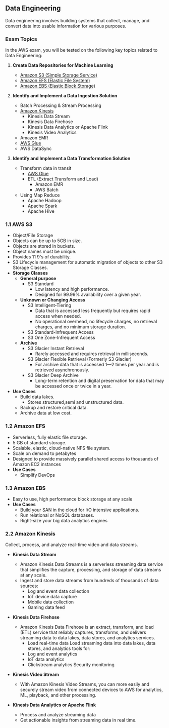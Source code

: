## Data Engineering

Data engineering involves building systems that collect, manage, and convert data into usable information for various purposes.

### Exam Topics

In the AWS exam, you will be tested on the following key topics related to Data Engineering:

1. **Create Data Repositories for Machine Learning**
   - [Amazon S3 (Simple Storage Service)](#as3)
   - [Amazon EFS (Elastic File System)](#aefs)
   - [Amazon EBS (Elastic Block Storage)](#aebs)

2. **Identify and Implement a Data Ingestion Solution**
   - Batch Processing & Stream Processing
   - [Amazon Kinesis](#akinesis)
     - Kinesis Data Stream
     - Kinesis Data Firehose
     - Kinesis Data Analytics or Apache Flink
     - Kinesis Video Analytics
   - Amazon EMR
   - [AWS Glue](#aglue)
   - AWS DataSync

3. **Identify and Implement a Data Transformation Solution**
   - Transform data in transit
     - [AWS Glue](#aglue)
     - ETL (Extract Transform and Load)
       - Amazon EMR
       - AWS Batch
   - Using Map Reduce
     - Apache Hadoop
     - Apache Spark
     - Apache Hive

### 1.1 AWS S3 <a name="as3"></a>
- Object/File Storage
- Objects can be up to 5GB in size.
- Objects are stored in buckets.
- Object names must be unique.
- Provides 11 9's of durability.
- S3 Lifecycle management for automatic migration of objects to other S3 Storage Classes.
- **Storage Classes**
  - **General purpose**
    - S3 Standard
      - Low latency and high performance.
      - Designed for 99.99% availability over a given year.
  - **Unknown or Changing Access**
    - S3 Intelligent-Tiering
      - Data that is accessed less frequently but requires rapid access when needed.
      - No operational overhead, no lifecycle charges, no retrieval charges, and no minimum storage duration.
    - S3 Standard-Infrequent Access
    - S3 One Zone-Infrequent Access
  - **Archive**
    - S3 Glacier Instant Retrieval
      - Rarely accessed and requires retrieval in milliseconds.
    - S3 Glacier Flexible Retrieval (Formerly S3 Glacier)
      - For archive data that is accessed 1—2 times per year and is retrieved asynchronously.
    - S3 Glacier Deep Archive
      - Long-term retention and digital preservation for data that may be accessed once or twice in a year.
- **Use Cases**
  - Build data lakes.
    - Stores structured,semi and unstructured data.
  - Backup and restore critical data.
  - Archive data at low cost.

### 1.2 Amazon EFS <a name="aefs"></a>
- Serverless, fully elastic file storage.
- 5 GB of standard storage.
- Scalable, elastic, cloud-native NFS file system.
- Scale on demand to petabytes
- Designed to provide massively parallel shared access to thousands of Amazon EC2 instances
- **Use Cases**
  - Simplify DevOps

### 1.3 Amazon EBS <a name="aebs"></a>
- Easy to use, high performance block storage at any scale
- **Use Cases**
  - Build your SAN in the cloud for I/O intensive applications.
  - Run relational or NoSQL databases.
  - Right-size your big data analytics engines

### 2.2 Amazon Kinesis <a name="akinesis"></a>
Collect, process, and analyze real-time video and data streams.
- **Kinesis Data Stream**
  - Amazon Kinesis Data Streams is a serverless streaming data service that simplifies the capture, processing, and storage of data streams at any scale.
  - Ingest and store data streams from hundreds of thousands of data sources:
    - Log and event data collection
    - IoT device data capture
    - Mobile data collection
    - Gaming data feed
- **Kinesis Data Firehose**
  - Amazon Kinesis Data Firehose is an extract, transform, and load (ETL) service that reliably captures, transforms, and delivers streaming data to data lakes, data stores, and analytics services.
    - Load real-time data
Load streaming data into data lakes, data stores, and analytics tools for:
    - Log and event analytics
    - IoT data analytics
    - Clickstream analytics
Security monitoring

- **Kinesis Video Stream**
  - With Amazon Kinesis Video Streams, you can more easily and securely stream video from connected devices to AWS for analytics, ML, playback, and other processing.
  
- **Kinesis Data Analytics or Apache Flink**
  - Process and analyze streaming data
  - Get actionable insights from streaming data in real time.
